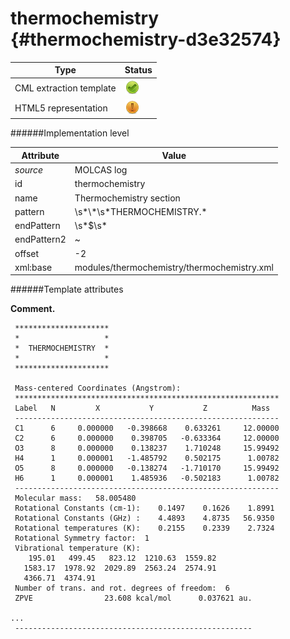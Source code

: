 # thermochemistry {#thermochemistry-d3e32574}


| Type                                                                                                                                                | Status                                                                                                                                              |
|----|----|
| CML extraction template                                                                                                                             | ![](/imgs/Total.png)                                                                                                                                |
| HTML5 representation                                                                                                                                | ![](/imgs/Partial.png)                                                                                                                              |

######Implementation level

| Attribute                                                                                                                                           | Value                                                                                                                                               |
|----|----|
| *source*                                                                                                                                            | MOLCAS log                                                                                                                                          |
| id                                                                                                                                                  | thermochemistry                                                                                                                                     |
| name                                                                                                                                                | Thermochemistry section                                                                                                                             |
| pattern                                                                                                                                             | \\s\*\\\*\\s\*THERMOCHEMISTRY.\*                                                                                                                    |
| endPattern                                                                                                                                          | \\s\*\$\\s\*                                                                                                                                        |
| endPattern2                                                                                                                                         | \~                                                                                                                                                  |
| offset                                                                                                                                              | -2                                                                                                                                                  |
| xml:base                                                                                                                                            | modules/thermochemistry/thermochemistry.xml                                                                                                         |

######Template attributes

**Comment.**

     *********************
     *                   *
     *  THERMOCHEMISTRY  *
     *                   *
     *********************

     Mass-centered Coordinates (Angstrom):
     ***********************************************************
     Label   N         X           Y           Z          Mass  
     -----------------------------------------------------------
     C1      6     0.000000   -0.398668    0.633261     12.00000
     C2      6     0.000000    0.398705   -0.633364     12.00000
     O3      8     0.000000    0.138237    1.710248     15.99492
     H4      1     0.000001   -1.485792    0.502175      1.00782
     O5      8     0.000000   -0.138274   -1.710170     15.99492
     H6      1     0.000001    1.485936   -0.502183      1.00782
     -----------------------------------------------------------
     Molecular mass:   58.005480
     Rotational Constants (cm-1):    0.1497    0.1626    1.8991
     Rotational Constants (GHz) :    4.4893    4.8735   56.9350
     Rotational temperatures (K):    0.2155    0.2339    2.7324
     Rotational Symmetry factor:  1
     Vibrational temperature (K): 
        195.01   499.45   823.12  1210.63  1559.82
       1583.17  1978.92  2029.89  2563.24  2574.91
       4366.71  4374.91
     Number of trans. and rot. degrees of freedom:  6
     ZPVE                23.608 kcal/mol      0.037621 au.

    ...
     -----------------------------------------------------

        
        
